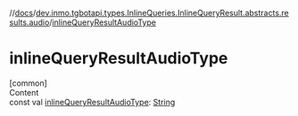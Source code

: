 //[docs](../../index.md)/[dev.inmo.tgbotapi.types.InlineQueries.InlineQueryResult.abstracts.results.audio](index.md)/[inlineQueryResultAudioType](inline-query-result-audio-type.md)



# inlineQueryResultAudioType  
[common]  
Content  
const val [inlineQueryResultAudioType](inline-query-result-audio-type.md): [String](https://kotlinlang.org/api/latest/jvm/stdlib/kotlin/-string/index.html)  



